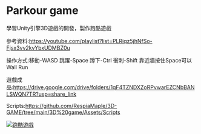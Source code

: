 # Parkour game

學習Unity引擎3D遊戲的開發，製作跑酷遊戲

參考資料:https://youtube.com/playlist?list=PLRiqz5jhNfSo-Fjsx3vv2kvYbxUDMBZ0u

操作方式:移動-WASD  跳躍-Space  蹲下-Ctrl  衝刺-Shift  靠近牆按住Space可以Wall Run

遊戲成品:https://drive.google.com/drive/folders/1qF4TZNDXZoRPvwarEZCNbBANLSWQN7TR?usp=share_link

Scripts:https://github.com/RespiaMaple/3D-GAME/tree/main/3D%20game/Assets/Scripts

[![跑酷遊戲](https://res.cloudinary.com/marcomontalbano/image/upload/v1684071162/video_to_markdown/images/youtube--6-nTTeXaFBM-c05b58ac6eb4c4700831b2b3070cd403.jpg)](https://youtu.be/6-nTTeXaFBM "跑酷遊戲")
